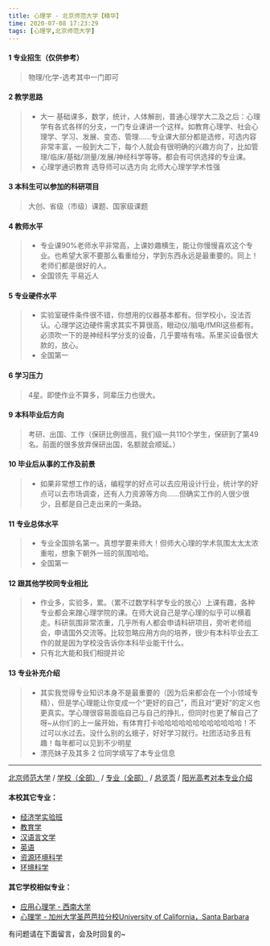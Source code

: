 ```yaml
---
title: 心理学 - 北京师范大学【精华】
time: 2020-07-08 17:23:29
tags: [心理学,北京师范大学]
---
```

#### 1 专业招生（仅供参考）  
> 物理/化学-选考其中一门即可


#### 2 教学思路
> - 大一 基础课多，数学，统计，人体解剖，普通心理学大二及之后：心理学有各式各样的分支，一门专业课讲一个这样。如教育心理学、社会心理学、学习、发展、变态、管理……专业课大部分都是选修，可选内容非常丰富，一般到大二下，每个人就会有很明确的兴趣方向了，比如管理/临床/基础/测量/发展/神经科学等等。都会有可供选择的专业课。
> - 心理学通识教育 选导师可以选方向 北师大心理学学术性强


#### 3 本科生可以参加的科研项目
> 大创、省级（市级）课题、国家级课题


#### 4 教师水平
> - 专业课90%老师水平非常高，上课妙趣横生，能让你慢慢喜欢这个专业。也希望大家不要那么看重给分，学到东西永远是最重要的。同上！老师们都是很好的人。
> - 全国领先 平易近人


#### 5 专业硬件水平
> - 实验室硬件条件很不错，你想用的仪器基本都有。但学校小，没法否认。心理学这边硬件需求其实不算很高，眼动仪/脑电/fMRI这些都有。必须吹一下的是神经科学分支的设备，几乎要啥有啥。系里买设备很大款的，放心。
> - 全国第一


#### 6 学习压力
> 4星。即使作业不算多，同辈压力也很大。


#### 9 本科毕业后方向
> 考研、出国、工作（保研比例很高，我们级一共110个学生，保研到了第49名。前面的很多放弃保研出国，名额就会顺延。）


#### 10 毕业后从事的工作及前景
> - 如果非常想工作的话，编程学的好点可以去应用设计行业，统计学的好点可以去市场调查，还有人力资源等方向……但确实工作的人很少很少，且都是自己走出来的一条路。


#### 11 专业总体水平
> - 专业全国排名第一。真想学要来师大！但师大心理的学术氛围太太太浓重啦，想象下朝外一班的氛围哈哈。
> - 全国第一


#### 12 跟其他学校同专业相比
> - 作业多，实验多，累。（累不过数学科学专业的放心）上课有趣，各种专业都会来蹭心理学院的课。在师大说自己是学心理的似乎可以横着走。科研氛围非常浓重，几乎所有人都会申请科研项目，旁听老师组会，申请国外交流等。比较忽略应用方向的培养，很少有本科毕业去工作的就是因为学校没告诉你本科毕业能干什么。
> - 只有北大能和我们相提并论


#### 13 专业补充介绍
> - 其实我觉得专业知识本身不是最重要的（因为后来都会在一个小领域专精），但是学心理能让你变成一个“更好的自己”，而且对“更好”的定义也更真实。学心理很容易面临自己与自己的挣扎，但同时也更了解自己了呀~从你们的上一届开始，有体育打卡哈哈哈哈哈哈哈哈哈哈哈哈！不过可以水过去。没什么别的幺蛾子，好好学习就行。社团活动多且有趣！每年都可以见到不少明星
> - 漂亮妹子及其多
2 位同学填写了本专业信息

***

[北京师范大学](https://univgo.github.io/2020/07/08/d58864e1a515) / [学校（全部）](https://univgo.github.io/2020/07/08/3efa6bcca419) / [专业（全部）](https://univgo.github.io/2020/07/08/2d4c6d3552c2) / [总览页](https://univgo.github.io/2020/07/08/445daeb4fa00) / [阳光高考对本专业介绍](http://gaokao.chsi.com.cn/sch/zyk/view.do?schId=73394602&specId=73384076)

#### 本校其它专业：
- [经济学实验班](https://univgo.github.io/2020/07/08/905157b079f8)
- [教育学](https://univgo.github.io/2020/07/08/2f75c9262b70)
- [汉语言文学](https://univgo.github.io/2020/07/08/3aae24e6fd08)
- [英语](https://univgo.github.io/2020/07/08/fb1451957ef8)
- [资源环境科学](https://univgo.github.io/2020/07/08/3d3ddaa930cb)
- [环境科学](https://univgo.github.io/2020/07/08/a1a478636052)

#### 其它学校相似专业：
- [应用心理学 - 西南大学](https://univgo.github.io/2020/07/08/ac6d9c3baabd)
- [心理学 - 加州大学圣芭芭拉分校University of California，Santa Barbara](https://univgo.github.io/2020/07/08/ac97e73e99dd) 


有问题请在下面留言，会及时回复的~
